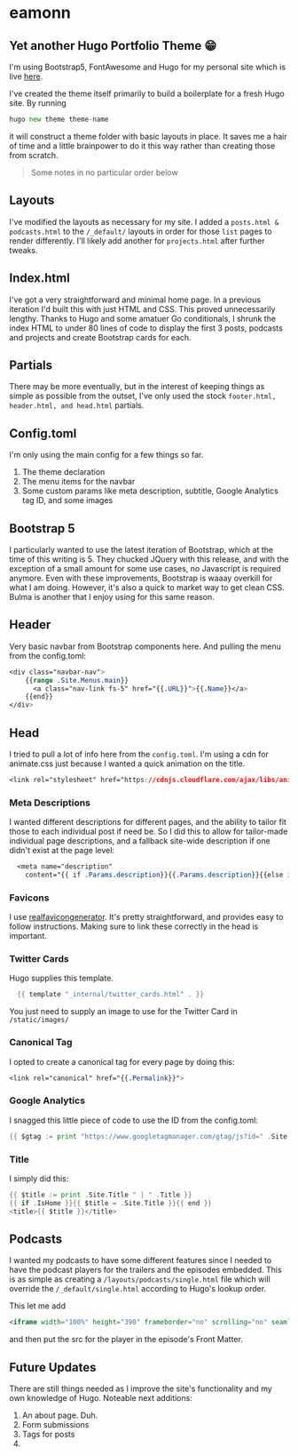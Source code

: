# eamonn

## Yet another Hugo Portfolio Theme :grin:

I'm using Bootstrap5, FontAwesome and Hugo for my personal site which is live [here](https://eamonncottrell.com).

I've created the theme itself primarily to build a boilerplate for a fresh Hugo site. By running

``` go
hugo new theme theme-name
```

it will construct a theme folder with basic layouts in place. It saves me a hair of time and a little brainpower to do it this way rather than creating those from scratch.

> Some notes in no particular order below

## Layouts

I've modified the layouts as necessary for my site. I added a ```posts.html & podcasts.html``` to the ```/_default/``` layouts in order for those ```list``` pages to render differently. I'll likely add another for ```projects.html``` after further tweaks.

## Index.html

I've got a very straightforward and minimal home page. In a previous iteration I'd built this with just HTML and CSS. This proved unnecessarily lengthy. Thanks to Hugo and some amatuer Go conditionals, I shrunk the index HTML to under 80 lines of code to display the first 3 posts, podcasts and projects and create Bootstrap cards for each.


## Partials

There may be more eventually, but in the interest of keeping things as simple as possible from the outset, I've only used the stock ```footer.html, header.html, and head.html``` partials.

## Config.toml

I'm only using the main config for a few things so far.

1. The theme declaration
1. The menu items for the navbar
1. Some custom params like meta description, subtitle, Google Analytics tag ID, and some images

## Bootstrap 5

I particularly wanted to use the latest iteration of Bootstrap, which at the time of this writing is 5. They chucked JQuery with this release, and with the exception of a small amount for some use cases, no Javascript is required anymore. Even with these improvements, Bootstrap is waaay overkill for what I am doing. However, it's also a quick to market way to get clean CSS. Bulma is another that I enjoy using for this same reason.

## Header

Very basic navbar from Bootstrap components here. And pulling the menu from the config.toml:

``` css
<div class="navbar-nav">
    {{range .Site.Menus.main}}
      <a class="nav-link fs-5" href="{{.URL}}">{{.Name}}</a>
    {{end}}
</div>
```

## Head

I tried to pull a lot of info here from the ```config.toml```. I'm using a cdn for animate.css just because I wanted a quick animation on the title.

``` css
<link rel="stylesheet" href="https://cdnjs.cloudflare.com/ajax/libs/animate.css/4.1.1/animate.min.css"/>
```

### Meta Descriptions

I wanted different descriptions for different pages, and the ability to tailor fit those to each individual post if need be. So I did this to allow for tailor-made individual page descriptions, and a fallback site-wide description if one didn't exist at the page level:

``` css
  <meta name="description"
    content="{{ if .Params.description}}{{.Params.description}}{{else if .Params.subtitle}}{{.Params.subtitle}} by Eamonn Cottrell{{else}}{{.Site.Params.Description}}{{end}}" />
```
### Favicons

I use [realfavicongenerator](https://realfavicongenerator.net/). It's pretty straightforward, and provides easy to follow instructions. Making sure to link these correctly in the head is important.

### Twitter Cards

Hugo supplies this template.

``` go
  {{ template "_internal/twitter_cards.html" . }}
```

You just need to supply an image to use for the Twitter Card in ```/static/images/```

### Canonical Tag

I opted to create a canonical tag for every page by doing this:
``` css
<link rel="canonical" href="{{.Permalink}}">
```

### Google Analytics

I snagged this little piece of code to use the ID from the config.toml:

``` go
{{ $gtag := print "https://www.googletagmanager.com/gtag/js?id=" .Site.Params.gtag }}
```

### Title

I simply did this:

``` go
{{ $title := print .Site.Title " | " .Title }}
{{ if .IsHome }}{{ $title = .Site.Title }}{{ end }}
<title>{{ $title }}</title>
  ```

## Podcasts

I wanted my podcasts to have some different features since I needed to have the podcast players for the trailers and the episodes embedded. This is as simple as creating a ```/layouts/podcasts/single.html``` file which will override the ```/_default/single.html``` according to Hugo's lookup order.

This let me add

``` html
<iframe width="100%" height="390" frameborder="no" scrolling="no" seamless src="{{.Params.player}}"></iframe>
```
and then put the src for the player in the episode's Front Matter.

## Future Updates

There are still things needed as I improve the site's functionality and my own knowledge of Hugo. Noteable next additions:

1. An about page. Duh.
1. Form submissions
1. Tags for posts
1.